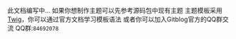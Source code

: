 <!--
author: jockchou
date: 2015-07-30
title: Gitblog主题制作
tags: GitBlog
category: GitBlog
status: publish
summary: 此文档编写中...如果你想制作主题可以先参考源码包中现有主题，Gitblog主题模板采用[Twig](http://twig.sensiolabs.org/)引擎，你可以通过官方文档学习模板语法
或者你可以加入Gitblog官方的QQ群交流
-->

此文档编写中...
如果你想制作主题可以先参考源码包中现有主题
主题模板采用[Twig](http://twig.sensiolabs.org/)，你可以通过官方文档学习模板语法
或者你可以加入Gitblog官方的QQ群交流
QQ群:`84692078`